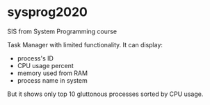 # sysprog2020
SIS from System Programming course

Task Manager with limited functionality. It can display:
- process's ID
- CPU usage percent
- memory used from RAM
- process name in system

But it shows only top 10 gluttonous processes sorted by CPU usage.
